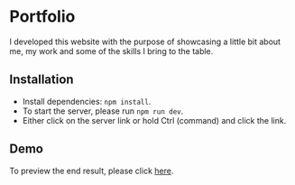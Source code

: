 # Portfolio
I developed this website with the purpose of showcasing a little bit about me, my work and some of the skills I bring to the table.

## Installation
- Install dependencies: `npm install`.
- To start the server, please run `npm run dev`.
- Either click on the server link or hold Ctrl (command) and click the link.

## Demo
To preview the end result, please click [here](https://anfvc.com).

